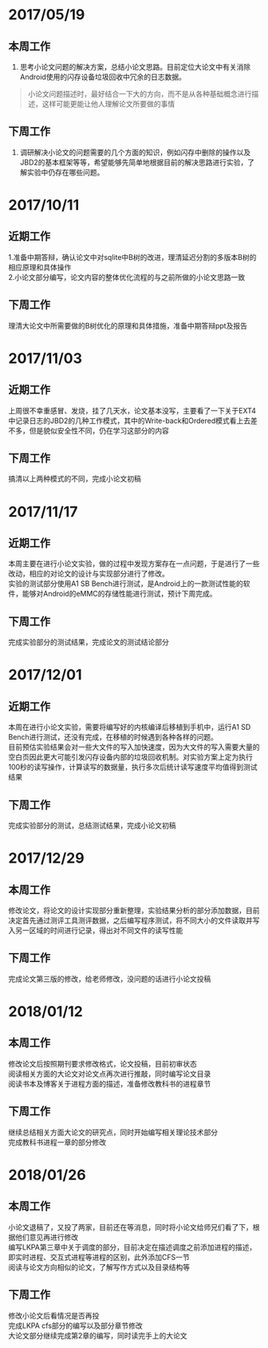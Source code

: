 # 2017/05/19
## 本周工作
1. 思考小论文问题的解决方案，总结小论文思路。目前定位大论文中有关消除Android使用的闪存设备垃圾回收中冗余的日志数据。

> 小论文问题描述时，最好结合一下大的方向，而不是从各种基础概念进行描述，这样可能更能让他人理解论文所要做的事情

## 下周工作
1. 调研解决小论文的问题需要的几个方面的知识，例如闪存中删除的操作以及JBD2的基本框架等等，希望能够先简单地根据目前的解决思路进行实验，了解实验中仍存在哪些问题。

# 2017/10/11
## 近期工作
1.准备中期答辩，确认论文中对sqlite中B树的改进，理清延迟分割的多版本B树的相应原理和具体操作    
2.小论文部分编写，论文内容的整体优化流程的与之前所做的小论文思路一致

## 下周工作
理清大论文中所需要做的B树优化的原理和具体措施，准备中期答辩ppt及报告

# 2017/11/03
## 近期工作
上周很不幸重感冒、发烧，挂了几天水，论文基本没写，主要看了一下关于EXT4中记录日志的JBD2的几种工作模式，其中的Write-back和Ordered模式看上去差不多，但是貌似安全性不同，仍在学习这部分的内容

## 下周工作
搞清以上两种模式的不同，完成小论文初稿

# 2017/11/17
## 近期工作
本周主要在进行小论文实验，做的过程中发现方案存在一点问题，于是进行了一些改动，相应的对论文的设计与实现部分进行了修改。    
实验的测试部分使用A1 SB Bench进行测试，是Android上的一款测试性能的软件，能够对Android的eMMC的存储性能进行测试，预计下周完成。
## 下周工作
完成实验部分的测试结果，完成论文的测试结论部分

# 2017/12/01
## 近期工作
本周在进行小论文实验，需要将编写好的内核编译后移植到手机中，运行A1 SD Bench进行测试，还没有完成，在移植的时候遇到各种各样的问题。    
目前预估实验结果会对一些大文件的写入加快速度，因为大文件的写入需要大量的空白页因此更大可能引发闪存设备内部的垃圾回收机制。对实验方案上定为执行100秒的读写操作，计算读写的数据量，执行多次后统计读写速度平均值得到测试结果
## 下周工作
完成实验部分的测试，总结测试结果，完成小论文初稿

# 2017/12/29
## 本周工作
修改论文，将论文的设计实现部分重新整理，实验结果分析的部分添加数据，目前决定首先通过测评工具测评数据，之后编写程序测试，将不同大小的文件读取并写入另一区域的时间进行记录，得出对不同文件的读写性能
## 下周工作
完成论文第三版的修改，给老师修改，没问题的话进行小论文投稿

# 2018/01/12
## 本周工作
修改论文后按照期刊要求修改格式，论文投稿，目前初审状态    
阅读相关方面的大论文对论文点再次进行推敲，同时编写论文目录    
阅读书本及博客关于进程方面的描述，准备修改教科书的进程章节
## 下周工作
继续总结相关方面大论文的研究点，同时开始编写相关理论技术部分    
完成教科书进程一章的部分修改

# 2018/01/26
## 本周工作
小论文退稿了，又投了两家，目前还在等消息，同时将小论文给师兄们看了下，根据他们意见再进行修改    
编写LKPA第三章中关于调度的部分，目前决定在描述调度之前添加进程的描述，即实时进程、交互式进程等进程的区别，此外添加CFS一节    
阅读与论文方向相似的论文，了解写作方式以及目录结构等    
## 下周工作
修改小论文后看情况是否再投    
完成LKPA cfs部分的编写以及部分章节修改    
大论文部分继续完成第2章的编写，同时读完手上的大论文    
